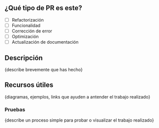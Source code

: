 ## ¿Qué tipo de PR es este?

- [ ] Refactorización
- [ ] Funcionalidad
- [ ] Corrección de error
- [ ] Optimización
- [ ] Actualización de documentación

## Descripción
{describe brevemente que has hecho}

## Recursos útiles
{diagramas, ejemplos, links que ayuden a antender el trabajo realizado}

### Pruebas
{describe un proceso simple para probar o visualizar el trabajo realizado}
